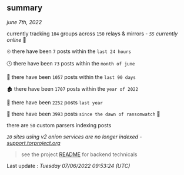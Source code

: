 
## summary
_june 7th, 2022_

currently tracking `104` groups across `150` relays & mirrors - _`55` currently online_ 📡

⏲ there have been `7` posts within the `last 24 hours`

🕓 there have been `73` posts within the `month of june`

📅 there have been `1057` posts within the `last 90 days`

🏚 there have been `1707` posts within the `year of 2022`

🚀 there have been `2252` posts `last year`

🦕 there have been `3993` posts `since the dawn of ransomwatch` 🐣

there are `50` custom parsers indexing posts

_`20` sites using v2 onion services are no longer indexed - [support.torproject.org](https://support.torproject.org/onionservices/v2-deprecation/)_

> see the project [README](https://github.com/jmousqueton/ransomwatch#readme) for backend technicals



Last update : _Tuesday 07/06/2022 09:53:24 (UTC)_

